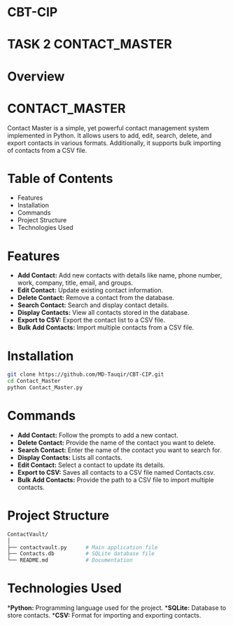 # CBT-CIP
# TASK 2 CONTACT_MASTER
# Overview
# CONTACT_MASTER
Contact Master is a simple, yet powerful contact management system implemented in Python. It allows users to add, edit, search, delete, and export contacts in various formats. Additionally, it supports bulk importing of contacts from a CSV file.
# Table of Contents
* Features
* Installation
* Commands
* Project Structure
* Technologies Used
# Features
* **Add Contact:** Add new contacts with details like name, phone number, work, company, title, email, and groups.
* **Edit Contact:** Update existing contact information.
* **Delete Contact:** Remove a contact from the database.
* **Search Contact:** Search and display contact details.
* **Display Contacts:** View all contacts stored in the database.
* **Export to CSV:** Export the contact list to a CSV file.
* **Bulk Add Contacts:** Import multiple contacts from a CSV file.

# Installation
```bash
git clone https://github.com/MD-Tauqir/CBT-CIP.git
cd Contact_Master
python Contact_Master.py
```
# Commands
* **Add Contact:** Follow the prompts to add a new contact.
* **Delete Contact:** Provide the name of the contact you want to delete.
* **Search Contact:** Enter the name of the contact you want to search for.
* **Display Contacts:** Lists all contacts.
* **Edit Contact:** Select a contact to update its details.
* **Export to CSV:** Saves all contacts to a CSV file named Contacts.csv.
* **Bulk Add Contacts:** Provide the path to a CSV file to import multiple contacts.

# Project Structure
```bash
ContactVault/
│
├── contactvault.py      # Main application file
├── Contacts.db          # SQLite database file
└── README.md            # Documentation
```
# Technologies Used
***Python:** Programming language used for the project.
***SQLite:** Database to store contacts.
***CSV:** Format for importing and exporting contacts.
